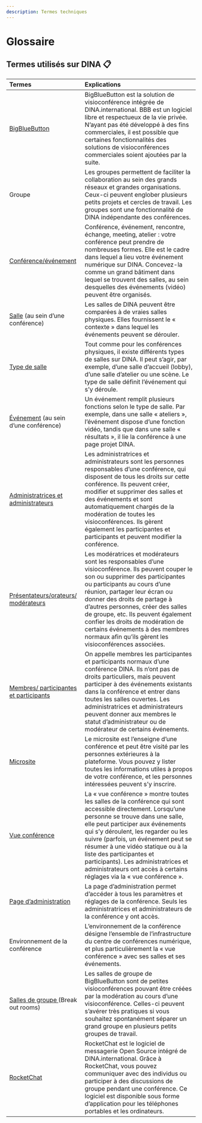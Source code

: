 ```yaml
---
description: Termes techniques
---
```


# Glossaire

## Termes utilisés sur DINA 📋 

| Termes | Explications |
| :--- | :--- |
| [BigBlueButton](../bigbluebutton/) | BigBlueButton est la solution de visioconférence intégrée de DINA.international. BBB est un logiciel libre et respectueux de la vie privée. N’ayant pas été développé à des fins commerciales, il est possible que certaines fonctionnalités des solutions de visioconférences commerciales soient ajoutées par la suite. |
| Groupe | Les groupes permettent de faciliter la collaboration au sein des grands réseaux et grandes organisations. Ceux-ci peuvent englober plusieurs petits projets et cercles de travail. Les groupes sont une fonctionnalité de DINA indépendante des conférences. |
| [Conférence/événement](../start/) | Conférence, événement, rencontre, échange, meeting, atelier : votre conférence peut prendre de nombreuses formes. Elle est le cadre dans lequel a lieu votre événement numérique sur DINA. Concevez-la comme un grand bâtiment dans lequel se trouvent des salles, au sein desquelles des événements \(vidéo\) peuvent être organisés. |
| [Salle](../salles/) \(au sein d’une conférence\) | Les salles de DINA peuvent être comparées à de vraies salles physiques. Elles fournissent le « contexte » dans lequel les événements peuvent se dérouler. |
| [Type de salle](../salles/#type-de-salle) | Tout comme pour les conférences physiques, il existe différents types de salles sur DINA. Il peut s’agir, par exemple, d’une salle d’accueil \(lobby\), d’une salle d’atelier ou une scène. Le type de salle définit l’événement qui s’y déroule. |
| [Événement](../evenements.md) \(au sein d’une conférence\) | Un événement remplit plusieurs fonctions selon le type de salle. Par exemple, dans une salle « ateliers », l’événement dispose d’une fonction vidéo, tandis que dans une salle « résultats », il lie la conférence à une page projet DINA. |
| [Administratrices et administrateurs](../gestion-des-membres/#roles) | Les administratrices et administrateurs sont les personnes responsables d’une conférence, qui disposent de tous les droits sur cette conférence. Ils peuvent créer, modifier et supprimer des salles et des événements et sont automatiquement chargés de la modération de toutes les visioconférences. Ils gèrent également les participantes et participants et peuvent modifier la conférence. |
| [Présentateurs/orateurs/ modérateurs](../gestion-des-membres/#roles) | Les modératrices et modérateurs sont les responsables d’une visioconférence. Ils peuvent couper le son ou supprimer des participantes ou participants au cours d’une réunion, partager leur écran ou donner des droits de partage à d’autres personnes, créer des salles de groupe, etc. Ils peuvent également confier les droits de modération de certains événements à des membres normaux afin qu’ils gèrent les visioconférences associées. |
| [Membres/ participantes et participants](../gestion-des-membres/#roles) | On appelle membres les participantes et participants normaux d’une conférence DINA. Ils n’ont pas de droits particuliers, mais peuvent participer à des événements existants dans la conférence et entrer dans toutes les salles ouvertes. Les administratrices et administrateurs peuvent donner aux membres le statut d’administrateur ou de modérateur de certains événements. |
| [Microsite](../start/microsite.md) | Le microsite est l’enseigne d’une conférence et peut être visité par les personnes extérieures à la plateforme. Vous pouvez y lister toutes les informations utiles à propos de votre conférence, et les personnes intéressées peuvent s’y inscrire. |
| [Vue conférence](conference.md) | La « vue conférence » montre toutes les salles de la conférence qui sont accessible directement. Lorsqu’une personne se trouve dans une salle, elle peut participer aux événements qui s’y déroulent, les regarder ou les suivre \(parfois, un événement peut se résumer à une vidéo statique ou à la liste des participantes et participants\). Les administratrices et administrateurs ont accès à certains réglages via la « vue conférence ». |
| [Page d’administration](../admin-page.md) | La page d’administration permet d’accéder à tous les paramètres et réglages de la conférence. Seuls les administratrices et administrateurs de la conférence y ont accès. |
| Environnement de la conférence | L’environnement de la conférence désigne l’ensemble de l’infrastructure du centre de conférences numérique, et plus particulièrement la « vue conférence » avec ses salles et ses événements. |
| [Salles de groupe ](../bigbluebutton/salles-de-groupes.md)\(Break out rooms\) | Les salles de groupe de BigBlueButton sont de petites visioconférences pouvant être créées par la modération au cours d’une visioconférence. Celles-ci peuvent s’avérer très pratiques si vous souhaitez spontanément séparer un grand groupe en plusieurs petits groupes de travail. |
| [RocketChat](../salles/chat-dans-les-salles.md) | RocketChat est le logiciel de messagerie Open Source intégré de DINA.international. Grâce à RocketChat, vous pouvez communiquer avec des individus ou participer à des discussions de groupe pendant une conférence. Ce logiciel est disponible sous forme d’application pour les téléphones portables et les ordinateurs. |



